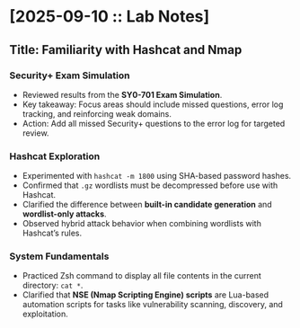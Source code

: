 # [2025-09-10 :: Lab Notes]

## Title: Familiarity with Hashcat and Nmap

### Security+ Exam Simulation
- Reviewed results from the **SY0-701 Exam Simulation**.
- Key takeaway: Focus areas should include missed questions, error log tracking, and reinforcing weak domains.
- Action: Add all missed Security+ questions to the error log for targeted review.

### Hashcat Exploration
- Experimented with `hashcat -m 1800` using SHA-based password hashes.
- Confirmed that `.gz` wordlists must be decompressed before use with Hashcat.
- Clarified the difference between **built-in candidate generation** and **wordlist-only attacks**.
- Observed hybrid attack behavior when combining wordlists with Hashcat’s rules.

### System Fundamentals
- Practiced Zsh command to display all file contents in the current directory: `cat *`.
- Clarified that **NSE (Nmap Scripting Engine) scripts** are Lua-based automation scripts for tasks like vulnerability scanning, discovery, and exploitation.
